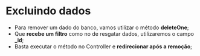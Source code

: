 # Excluindo dados

- Para remover um dado do banco, vamos utilizar o método **deleteOne**;
- Que **recebe um filtro** como no de resgatar dados, utilizaremos o campo **\_id**;
- Basta executar o método no Controller e **redirecionar após a remoção**;
